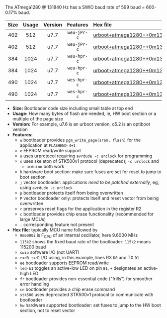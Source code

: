 The ATmega1280 @ 131840 Hz has a SWIO baud rate of 599 baud = 600-0.17% baud.

|Size|Usage|Version|Features|Hex file|
|:-:|:-:|:-:|:-:|:--|
|402|512|u7.7|`weu-jPr-c`|[urboot+atmega1280++0m131840i++++0k6_swio_rxd2_txd3_ee_led+b7_fr_ce.hex](https://raw.githubusercontent.com/stefanrueger/urboot.hex/main/cores/megacore/atmega1280/internal_oscillator/fint++0m131840_Hz/br++++0k6_bps/urboot+atmega1280++0m131840i++++0k6_swio_rxd2_txd3_ee_led+b7_fr_ce.hex)|
|402|512|u7.7|`weu-jPr-c`|[urboot+atmega1280++0m131840i++++0k6_swio_rxe0_txe1_ee_led+b7_fr_ce.hex](https://raw.githubusercontent.com/stefanrueger/urboot.hex/main/cores/megacore/atmega1280/internal_oscillator/fint++0m131840_Hz/br++++0k6_bps/urboot+atmega1280++0m131840i++++0k6_swio_rxe0_txe1_ee_led+b7_fr_ce.hex)|
|384|1024|u7.7|`weu-hpr-c`|[urboot+atmega1280++0m131840i++++0k6_swio_rxd2_txd3_ee_led+b7_fr_ce_hw.hex](https://raw.githubusercontent.com/stefanrueger/urboot.hex/main/cores/megacore/atmega1280/internal_oscillator/fint++0m131840_Hz/br++++0k6_bps/urboot+atmega1280++0m131840i++++0k6_swio_rxd2_txd3_ee_led+b7_fr_ce_hw.hex)|
|384|1024|u7.7|`weu-hpr-c`|[urboot+atmega1280++0m131840i++++0k6_swio_rxe0_txe1_ee_led+b7_fr_ce_hw.hex](https://raw.githubusercontent.com/stefanrueger/urboot.hex/main/cores/megacore/atmega1280/internal_oscillator/fint++0m131840_Hz/br++++0k6_bps/urboot+atmega1280++0m131840i++++0k6_swio_rxe0_txe1_ee_led+b7_fr_ce_hw.hex)|
|490|1024|u7.7|`wes-hpr-c`|[urboot+atmega1280++0m131840i++++0k6_swio_rxd2_txd3_ee_led+b7_fr_ce_stk500_hw.hex](https://raw.githubusercontent.com/stefanrueger/urboot.hex/main/cores/megacore/atmega1280/internal_oscillator/fint++0m131840_Hz/br++++0k6_bps/urboot+atmega1280++0m131840i++++0k6_swio_rxd2_txd3_ee_led+b7_fr_ce_stk500_hw.hex)|
|490|1024|u7.7|`wes-hpr-c`|[urboot+atmega1280++0m131840i++++0k6_swio_rxe0_txe1_ee_led+b7_fr_ce_stk500_hw.hex](https://raw.githubusercontent.com/stefanrueger/urboot.hex/main/cores/megacore/atmega1280/internal_oscillator/fint++0m131840_Hz/br++++0k6_bps/urboot+atmega1280++0m131840i++++0k6_swio_rxe0_txe1_ee_led+b7_fr_ce_stk500_hw.hex)|

- **Size:** Bootloader code size including small table at top end
- **Usage:** How many bytes of flash are needed, ie, HW boot section or a multiple of the page size
- **Version:** For example, u7.6 is an urboot version, o5.2 is an optiboot version
- **Features:**
  + `w` bootloader provides `pgm_write_page(sram, flash)` for the application at `FLASHEND-4+1`
  + `e` EEPROM read/write support
  + `u` uses urprotocol requiring `avrdude -c urclock` for programming
  + `s` uses skeleton of STK500v1 protocol (deprecated); `-c urclock` and `-c arduino` both work
  + `h` hardware boot section: make sure fuses are set for reset to jump to boot section
  + `j` vector bootloader: applications *need to be patched externally*, eg, using `avrdude -c urclock`
  + `p` bootloader protects itself from being overwritten
  + `P` vector bootloader only: protects itself and reset vector from being overwritten
  + `r` preserves reset flags for the application in the register R2
  + `c` bootloader provides chip erase functionality (recommended for large MCUs)
  + `-` corresponding feature not present
- **Hex file:** typically MCU name followed by
  + `9m6000i` is F<sub>CPU</sub> of an internal oscillator, here 9.6000 MHz
  + `115k2` shows the fixed baud rate of the bootloader: `115k2` means 115200 baud
  + `swio` software I/O (not UART)
  + `rxd0 txd1` I/O using, in this example, lines RX `D0` and TX `D1`
  + `ee` bootloader supports EEPROM read/write
  + `led-b1` toggles an active-low LED on pin `B1`, `+` designates an active-high LED
  + `fr` bootloader provides non-essential code ("frills") for smoother error handling
  + `ce` bootloader provides a chip erase command
  + `stk500` uses deprecated STK500v1 protocol to communicate with bootloader
  + `hw` hardware supported bootloader: set fuses to jump to the HW boot section, not to reset vector
